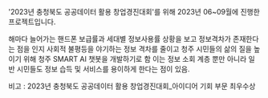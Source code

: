 '2023년 충청북도 공공데이터 활용 창업경진대회'를 위해 2023년 06~09월에 진행한 프로젝트입니다.

해마다 늘어가는 핸드폰 보급률과 세대별 정보사용률 상황을 보고 정보격차가 존재한다는 점을 인지
사회적 불평등을 야기하는 정보 격차를 줄이고 청주 시민들의 삶의 질을 높이기 위해 청주 SMART AI 챗봇을 개발하기로 함
이는 정보 소회 계층 뿐만 아니라 일반 시민들도 정보 습득 및 서비스를 용이하게 한다는 점이 있음.

비고 : 2023년 충청북도 공공데이터 활용 창업경진대회_아이디어 기회 부문 최우수상
